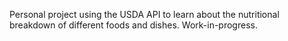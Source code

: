 Personal project using the USDA API to learn about the nutritional breakdown of different foods and dishes. Work-in-progress.
